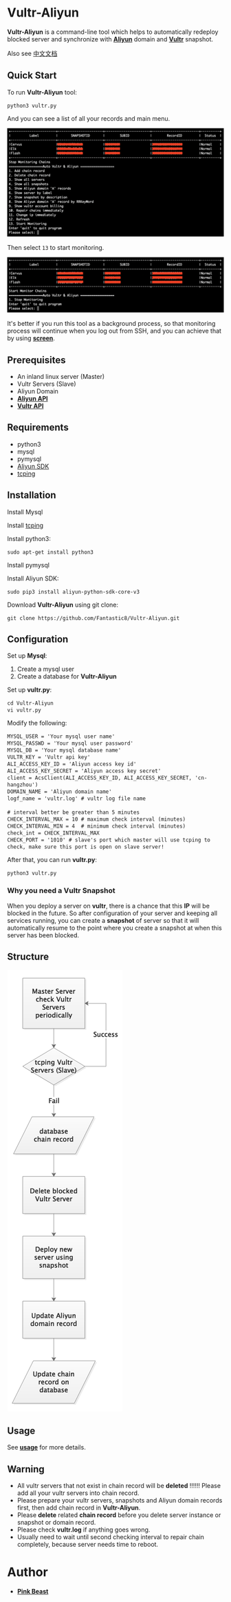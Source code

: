 # Vultr-Aliyun

**Vultr-Aliyun** is a command-line tool which helps to automatically redeploy blocked server and synchronize with [**Aliyun**](https://wanwang.aliyun.com/domain/com/?spm=5176.10695662.1158081.1.4fde4234L5A46c) domain and [**Vultr**](https://www.vultr.com/) snapshot.

Also see [中文文档](https://github.com/Fantastic8/Vultr-Aliyun/blob/master/%E8%AF%BB%E6%88%91.md)

## Quick Start
To run **Vultr-Aliyun** tool:

```
python3 vultr.py
``` 

And you can see a list of all your records and main menu.

![Main Menu](https://raw.githubusercontent.com/Fantastic8/Vultr-Aliyun/master/images/main.png)

Then select ```13``` to start monitoring.

![Monitoring](https://raw.githubusercontent.com/Fantastic8/Vultr-Aliyun/master/images/monitoring.png)

It's better if you run this tool as a background process, so that monitoring process will continue when you log out from SSH, and you can achieve that by using [**screen**](https://linux.die.net/man/1/screen).


## Prerequisites
+ An inland linux server (Master)
+ Vultr Servers (Slave)
+ Aliyun Domain
+ [**Aliyun API**](https://helpcdn.aliyun.com/document_detail/53045.html?parentId=30347)
+ [**Vultr API**](https://www.vultr.com/api/)

## Requirements
+ python3
+ mysql
+ pymysql
+ [Aliyun SDK](https://help.aliyun.com/document_detail/53090.html) 
+ [tcping](https://gist.github.com/cnDelbert/5fb06ccf10c19dbce3a7)

## Installation

Install Mysql

Install [tcping](https://gist.github.com/cnDelbert/5fb06ccf10c19dbce3a7)

Install python3:

```
sudo apt-get install python3
```

Install pymysql

Install Aliyun SDK:

```
sudo pip3 install aliyun-python-sdk-core-v3
```

Download **Vultr-Aliyun** using git clone:

```
git clone https://github.com/Fantastic8/Vultr-Aliyun.git
```

## Configuration

Set up **Mysql**:

1. Create a mysql user
2. Create a database for **Vultr-Aliyun**

Set up **vultr.py**:

```
cd Vultr-Aliyun
vi vultr.py
```

Modify the following:

```
MYSQL_USER = 'Your mysql user name'
MYSQL_PASSWD = 'Your mysql user password'
MYSQL_DB = 'Your mysql database name'
VULTR_KEY = 'Vultr api key'
ALI_ACCESS_KEY_ID = 'Aliyun access key id'
ALI_ACCESS_KEY_SECRET = 'Aliyun access key secret'
client = AcsClient(ALI_ACCESS_KEY_ID, ALI_ACCESS_KEY_SECRET, 'cn-hangzhou')
DOMAIN_NAME = 'Aliyun domain name'
logf_name = 'vultr.log' # vultr log file name

# interval better be greater than 5 minutes
CHECK_INTERVAL_MAX = 10 # maximum check interval (minutes)
CHECK_INTERVAL_MIN = 4  # minimum check interval (minutes)
check_int = CHECK_INTERVAL_MAX
CHECK_PORT = '1010' # slave's port which master will use tcping to check, make sure this port is open on slave server!
```

After that, you can run **vultr.py**:

```
python3 vultr.py
```

### Why you need a Vultr Snapshot

When you deploy a server on **vultr**, there is a chance that this **IP** will be blocked in the future. So after configuration of your server and keeping all services running, you can create a **snapshot** of server so that it will automatically resume to the point where you create a snapshot at when this server has been blocked.

## Structure

![Structure](https://raw.githubusercontent.com/Fantastic8/Vultr-Aliyun/master/images/structure.png)

## Usage

See [**usage**](https://github.com/Fantastic8/Vultr-Aliyun/blob/master/usage/README.md) for more details.

## Warning
+ All vultr servers that not exist in chain record will be **deleted** !!!!!! Please add all your vultr servers into chain record.
+ Please prepare your vultr servers, snapshots and Aliyun domain records first, then add chain record in **Vultr-Aliyun**.
+ Please **delete** related **chain record** before you delete server instance or snapshot or domain record.
+ Please check **vultr.log** if anything goes wrong.
+ Usually need to wait until second checking interval to repair chain completely, because server needs time to reboot.


# Author

+ [**Pink Beast**](https://github.com/Fantastic8)


